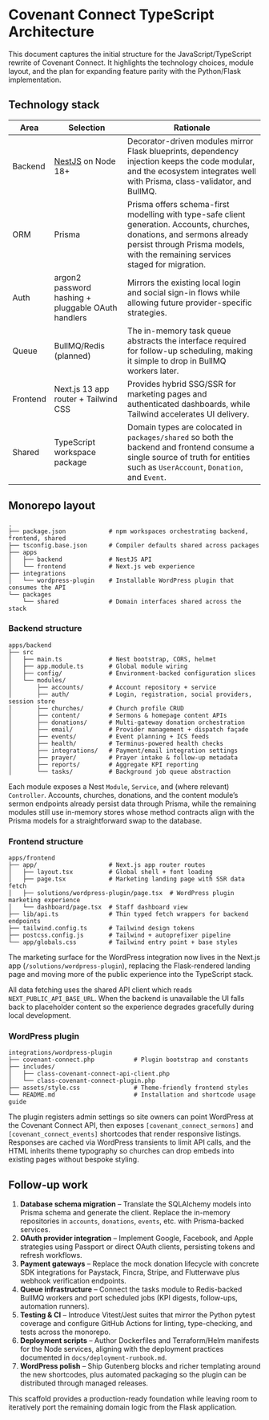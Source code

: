 # Covenant Connect TypeScript Architecture

This document captures the initial structure for the JavaScript/TypeScript rewrite of Covenant Connect. It highlights the technology choices, module layout, and the plan for expanding feature parity with the Python/Flask implementation.

## Technology stack

| Area      | Selection | Rationale |
|-----------|-----------|-----------|
| Backend   | [NestJS](https://nestjs.com/) on Node 18+ | Decorator-driven modules mirror Flask blueprints, dependency injection keeps the code modular, and the ecosystem integrates well with Prisma, class-validator, and BullMQ. |
| ORM       | Prisma | Prisma offers schema-first modelling with type-safe client generation. Accounts, churches, donations, and sermons already persist through Prisma models, with the remaining services staged for migration. |
| Auth      | argon2 password hashing + pluggable OAuth handlers | Mirrors the existing local login and social sign-in flows while allowing future provider-specific strategies. |
| Queue     | BullMQ/Redis (planned) | The in-memory task queue abstracts the interface required for follow-up scheduling, making it simple to drop in BullMQ workers later. |
| Frontend  | Next.js 13 app router + Tailwind CSS | Provides hybrid SSG/SSR for marketing pages and authenticated dashboards, while Tailwind accelerates UI delivery. |
| Shared    | TypeScript workspace package | Domain types are colocated in `packages/shared` so both the backend and frontend consume a single source of truth for entities such as `UserAccount`, `Donation`, and `Event`. |

## Monorepo layout

```
.
├── package.json            # npm workspaces orchestrating backend, frontend, shared
├── tsconfig.base.json      # Compiler defaults shared across packages
├── apps
│   ├── backend             # NestJS API
│   └── frontend            # Next.js web experience
├── integrations
│   └── wordpress-plugin    # Installable WordPress plugin that consumes the API
└── packages
    └── shared              # Domain interfaces shared across the stack
```

### Backend structure

```
apps/backend
├── src
│   ├── main.ts             # Nest bootstrap, CORS, helmet
│   ├── app.module.ts       # Global module wiring
│   ├── config/             # Environment-backed configuration slices
│   └── modules/
│       ├── accounts/       # Account repository + service
│       ├── auth/           # Login, registration, social providers, session store
│       ├── churches/       # Church profile CRUD
│       ├── content/        # Sermons & homepage content APIs
│       ├── donations/      # Multi-gateway donation orchestration
│       ├── email/          # Provider management + dispatch façade
│       ├── events/         # Event planning + ICS feeds
│       ├── health/         # Terminus-powered health checks
│       ├── integrations/   # Payment/email integration settings
│       ├── prayer/         # Prayer intake & follow-up metadata
│       ├── reports/        # Aggregate KPI reporting
│       └── tasks/          # Background job queue abstraction
```

Each module exposes a Nest `Module`, `Service`, and (where relevant) `Controller`. Accounts, churches, donations, and the content module’s sermon endpoints already persist data through Prisma, while the remaining modules still use in-memory stores whose method contracts align with the Prisma models for a straightforward swap to the database.

### Frontend structure

```
apps/frontend
├── app/                    # Next.js app router routes
│   ├── layout.tsx          # Global shell + font loading
│   ├── page.tsx            # Marketing landing page with SSR data fetch
│   ├── solutions/wordpress-plugin/page.tsx  # WordPress plugin marketing experience
│   └── dashboard/page.tsx  # Staff dashboard view
├── lib/api.ts              # Thin typed fetch wrappers for backend endpoints
├── tailwind.config.ts      # Tailwind design tokens
├── postcss.config.js       # Tailwind + autoprefixer pipeline
└── app/globals.css         # Tailwind entry point + base styles
```

The marketing surface for the WordPress integration now lives in the Next.js app (`/solutions/wordpress-plugin`), replacing the Flask-rendered landing page and moving more of the public experience into the TypeScript stack.

All data fetching uses the shared API client which reads `NEXT_PUBLIC_API_BASE_URL`. When the backend is unavailable the UI falls back to placeholder content so the experience degrades gracefully during local development.

### WordPress plugin

```
integrations/wordpress-plugin
├── covenant-connect.php           # Plugin bootstrap and constants
├── includes/
│   ├── class-covenant-connect-api-client.php
│   └── class-covenant-connect-plugin.php
├── assets/style.css               # Theme-friendly frontend styles
└── README.md                      # Installation and shortcode usage guide
```

The plugin registers admin settings so site owners can point WordPress at the Covenant Connect API, then exposes `[covenant_connect_sermons]` and `[covenant_connect_events]` shortcodes that render responsive listings. Responses are cached via WordPress transients to limit API calls, and the HTML inherits theme typography so churches can drop embeds into existing pages without bespoke styling.

## Follow-up work

1. **Database schema migration** – Translate the SQLAlchemy models into Prisma schema and generate the client. Replace the in-memory repositories in `accounts`, `donations`, `events`, etc. with Prisma-backed services.
2. **OAuth provider integration** – Implement Google, Facebook, and Apple strategies using Passport or direct OAuth clients, persisting tokens and refresh workflows.
3. **Payment gateways** – Replace the mock donation lifecycle with concrete SDK integrations for Paystack, Fincra, Stripe, and Flutterwave plus webhook verification endpoints.
4. **Queue infrastructure** – Connect the tasks module to Redis-backed BullMQ workers and port scheduled jobs (KPI digests, follow-ups, automation runners).
5. **Testing & CI** – Introduce Vitest/Jest suites that mirror the Python pytest coverage and configure GitHub Actions for linting, type-checking, and tests across the monorepo.
6. **Deployment scripts** – Author Dockerfiles and Terraform/Helm manifests for the Node services, aligning with the deployment practices documented in `docs/deployment-runbook.md`.
7. **WordPress polish** – Ship Gutenberg blocks and richer templating around the new shortcodes, plus automated packaging so the plugin can be distributed through managed releases.

This scaffold provides a production-ready foundation while leaving room to iteratively port the remaining domain logic from the Flask application.

